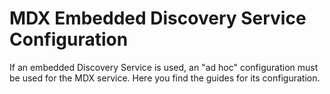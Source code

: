 # MDX Embedded Discovery Service Configuration

If an embedded Discovery Service is used, an "ad hoc" configuration
must be used for the MDX service. Here you find the guides for its configuration.
